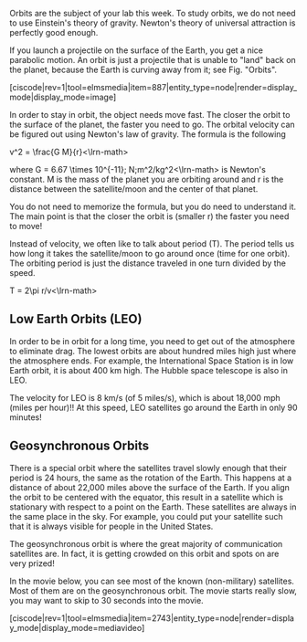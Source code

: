 Orbits are the subject of your lab this week. To study orbits, we do not need to use Einstein's theory of gravity. Newton's theory of universal attraction is perfectly good enough.

If you launch a projectile on the surface of the Earth, you get a nice parabolic motion. An orbit is just a projectile that is unable to "land" back on the planet, because the Earth is curving away from it; see Fig. "Orbits".

[ciscode|rev=1|tool=elmsmedia|item=887|entity_type=node|render=display_mode|display_mode=image]

In order to stay in orbit, the object needs move fast. The closer the orbit to the surface of the planet, the faster you need to go. The orbital velocity can be figured out using Newton's law of gravity. The formula is the following

<lrn-math>v^2 = \frac{G M}{r}<\lrn-math>

where <lrn-math>G = 6.67 \times 10^{-11}\; N\;m^2/kg^2<\lrn-math> is Newton's constant. M is the mass of the planet you are orbiting around and r is the distance between the satellite/moon and the center of that planet.

You do not need to memorize the formula, but you do need to understand it. The main point is that the closer the orbit is (smaller r) the faster you need to move!

Instead of velocity, we often like to talk about period (T). The period tells us how long it takes the satellite/moon to go around once (time for one orbit). The orbiting period is just the distance traveled in one turn divided by the speed.

<lrn-math>T = 2\pi r/v<\lrn-math>


## Low Earth Orbits (LEO)

In order to be in orbit for a long time, you need to get out of the atmosphere to eliminate drag. The lowest orbits are about hundred miles high just where the atmosphere ends. For example, the International Space Station is in low Earth orbit, it is about 400 km high. The Hubble space telescope is also in LEO.

The velocity for LEO is 8 km/s (of 5 miles/s), which is about 18,000 mph  (miles per hour)!! At this speed, LEO satellites go around the Earth in only 90 minutes!

## Geosynchronous Orbits

There is a special orbit where the satellites travel slowly enough that their period is 24 hours, the same as the rotation of the Earth. This happens at a distance of about 22,000 miles above the surface of the Earth. If you align the orbit to be centered with the equator, this result in a satellite which is stationary with respect to a point on the Earth. These satellites are always in the same place in the sky. For example, you could put your satellite such that it is always visible for people in the United States.

The geosynchronous orbit is where the great majority of communication satellites are. In fact, it is getting crowded on this orbit and spots on are very prized!

In the movie below, you can see most of the known (non-military) satellites. Most of them are on the geosynchronous orbit. The movie starts really slow, you may want to skip to 30 seconds into the movie.

[ciscode|rev=1|tool=elmsmedia|item=2743|entity_type=node|render=display_mode|display_mode=mediavideo]